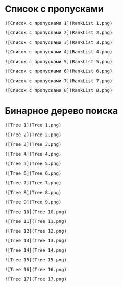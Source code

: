 # Список с пропусками

<kbd>![Список с пропусками 1](RankList 1.png)</kbd>

<kbd>![Список с пропусками 2](RankList 2.png)</kbd>

<kbd>![Список с пропусками 3](RankList 3.png)</kbd>

<kbd>![Список с пропусками 4](RankList 4.png)</kbd>

<kbd>![Список с пропусками 5](RankList 5.png)</kbd>

<kbd>![Список с пропусками 6](RankList 6.png)</kbd>

<kbd>![Список с пропусками 7](RankList 7.png)</kbd>

<kbd>![Список с пропусками 8](RankList 8.png)</kbd>

# Бинарное дерево поиска

<kbd>![Tree 1](Tree 1.png)</kbd>

<kbd>![Tree 2](Tree 2.png)</kbd>

<kbd>![Tree 3](Tree 3.png)</kbd>

<kbd>![Tree 4](Tree 4.png)</kbd>

<kbd>![Tree 5](Tree 5.png)</kbd>

<kbd>![Tree 6](Tree 6.png)</kbd>

<kbd>![Tree 7](Tree 7.png)</kbd>

<kbd>![Tree 8](Tree 8.png)</kbd>

<kbd>![Tree 9](Tree 9.png)</kbd>

<kbd>![Tree 10](Tree 10.png)</kbd>

<kbd>![Tree 11](Tree 11.png)</kbd>

<kbd>![Tree 12](Tree 12.png)</kbd>

<kbd>![Tree 13](Tree 13.png)</kbd>

<kbd>![Tree 14](Tree 14.png)</kbd>

<kbd>![Tree 15](Tree 15.png)</kbd>

<kbd>![Tree 16](Tree 16.png)</kbd>

<kbd>![Tree 17](Tree 17.png)</kbd>
